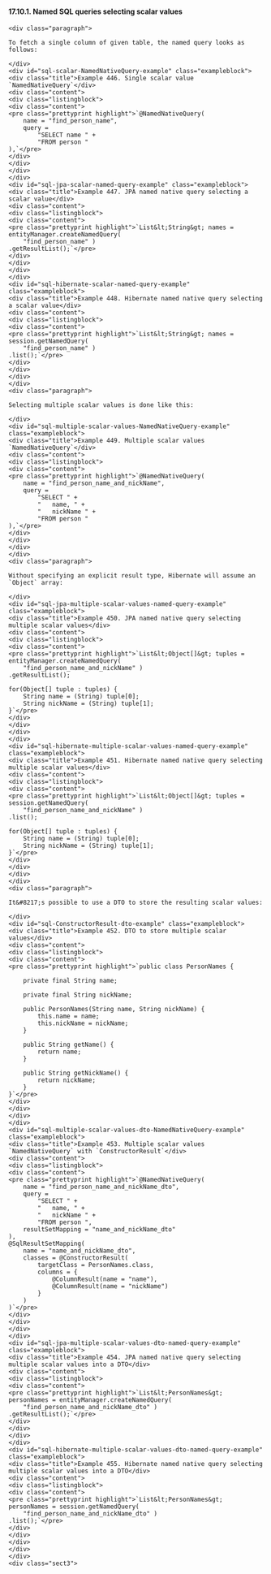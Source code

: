  #### 17.10.1. Named SQL queries selecting scalar values

    <div class="paragraph">

    To fetch a single column of given table, the named query looks as follows:

    </div>
    <div id="sql-scalar-NamedNativeQuery-example" class="exampleblock">
    <div class="title">Example 446. Single scalar value `NamedNativeQuery`</div>
    <div class="content">
    <div class="listingblock">
    <div class="content">
    <pre class="prettyprint highlight">`@NamedNativeQuery(
        name = "find_person_name",
        query =
            "SELECT name " +
            "FROM person "
    ),`</pre>
    </div>
    </div>
    </div>
    </div>
    <div id="sql-jpa-scalar-named-query-example" class="exampleblock">
    <div class="title">Example 447. JPA named native query selecting a scalar value</div>
    <div class="content">
    <div class="listingblock">
    <div class="content">
    <pre class="prettyprint highlight">`List&lt;String&gt; names = entityManager.createNamedQuery(
        "find_person_name" )
    .getResultList();`</pre>
    </div>
    </div>
    </div>
    </div>
    <div id="sql-hibernate-scalar-named-query-example" class="exampleblock">
    <div class="title">Example 448. Hibernate named native query selecting a scalar value</div>
    <div class="content">
    <div class="listingblock">
    <div class="content">
    <pre class="prettyprint highlight">`List&lt;String&gt; names = session.getNamedQuery(
        "find_person_name" )
    .list();`</pre>
    </div>
    </div>
    </div>
    </div>
    <div class="paragraph">

    Selecting multiple scalar values is done like this:

    </div>
    <div id="sql-multiple-scalar-values-NamedNativeQuery-example" class="exampleblock">
    <div class="title">Example 449. Multiple scalar values `NamedNativeQuery`</div>
    <div class="content">
    <div class="listingblock">
    <div class="content">
    <pre class="prettyprint highlight">`@NamedNativeQuery(
        name = "find_person_name_and_nickName",
        query =
            "SELECT " +
            "   name, " +
            "   nickName " +
            "FROM person "
    ),`</pre>
    </div>
    </div>
    </div>
    </div>
    <div class="paragraph">

    Without specifying an explicit result type, Hibernate will assume an `Object` array:

    </div>
    <div id="sql-jpa-multiple-scalar-values-named-query-example" class="exampleblock">
    <div class="title">Example 450. JPA named native query selecting multiple scalar values</div>
    <div class="content">
    <div class="listingblock">
    <div class="content">
    <pre class="prettyprint highlight">`List&lt;Object[]&gt; tuples = entityManager.createNamedQuery(
        "find_person_name_and_nickName" )
    .getResultList();

    for(Object[] tuple : tuples) {
        String name = (String) tuple[0];
        String nickName = (String) tuple[1];
    }`</pre>
    </div>
    </div>
    </div>
    </div>
    <div id="sql-hibernate-multiple-scalar-values-named-query-example" class="exampleblock">
    <div class="title">Example 451. Hibernate named native query selecting multiple scalar values</div>
    <div class="content">
    <div class="listingblock">
    <div class="content">
    <pre class="prettyprint highlight">`List&lt;Object[]&gt; tuples = session.getNamedQuery(
        "find_person_name_and_nickName" )
    .list();

    for(Object[] tuple : tuples) {
        String name = (String) tuple[0];
        String nickName = (String) tuple[1];
    }`</pre>
    </div>
    </div>
    </div>
    </div>
    <div class="paragraph">

    It&#8217;s possible to use a DTO to store the resulting scalar values:

    </div>
    <div id="sql-ConstructorResult-dto-example" class="exampleblock">
    <div class="title">Example 452. DTO to store multiple scalar values</div>
    <div class="content">
    <div class="listingblock">
    <div class="content">
    <pre class="prettyprint highlight">`public class PersonNames {

        private final String name;

        private final String nickName;

        public PersonNames(String name, String nickName) {
            this.name = name;
            this.nickName = nickName;
        }

        public String getName() {
            return name;
        }

        public String getNickName() {
            return nickName;
        }
    }`</pre>
    </div>
    </div>
    </div>
    </div>
    <div id="sql-multiple-scalar-values-dto-NamedNativeQuery-example" class="exampleblock">
    <div class="title">Example 453. Multiple scalar values `NamedNativeQuery` with `ConstructorResult`</div>
    <div class="content">
    <div class="listingblock">
    <div class="content">
    <pre class="prettyprint highlight">`@NamedNativeQuery(
        name = "find_person_name_and_nickName_dto",
        query =
            "SELECT " +
            "   name, " +
            "   nickName " +
            "FROM person ",
        resultSetMapping = "name_and_nickName_dto"
    ),
    @SqlResultSetMapping(
        name = "name_and_nickName_dto",
        classes = @ConstructorResult(
            targetClass = PersonNames.class,
            columns = {
                @ColumnResult(name = "name"),
                @ColumnResult(name = "nickName")
            }
        )
    )`</pre>
    </div>
    </div>
    </div>
    </div>
    <div id="sql-jpa-multiple-scalar-values-dto-named-query-example" class="exampleblock">
    <div class="title">Example 454. JPA named native query selecting multiple scalar values into a DTO</div>
    <div class="content">
    <div class="listingblock">
    <div class="content">
    <pre class="prettyprint highlight">`List&lt;PersonNames&gt; personNames = entityManager.createNamedQuery(
        "find_person_name_and_nickName_dto" )
    .getResultList();`</pre>
    </div>
    </div>
    </div>
    </div>
    <div id="sql-hibernate-multiple-scalar-values-dto-named-query-example" class="exampleblock">
    <div class="title">Example 455. Hibernate named native query selecting multiple scalar values into a DTO</div>
    <div class="content">
    <div class="listingblock">
    <div class="content">
    <pre class="prettyprint highlight">`List&lt;PersonNames&gt; personNames = session.getNamedQuery(
        "find_person_name_and_nickName_dto" )
    .list();`</pre>
    </div>
    </div>
    </div>
    </div>
    </div>
    <div class="sect3">